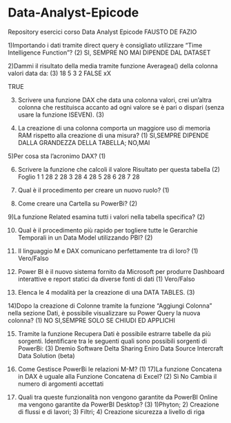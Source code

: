 # Data-Analyst-Epicode
Repository esercici corso Data Analyst Epicode
FAUSTO DE FAZIO

1)Importando i dati tramite direct query è consigliato utilizzare “Time Intelligence Function”? (2)
SI, SEMPRE			NO MAI			DIPENDE DAL DATASET


2)Dammi il risultato della media tramite funzione Averagea() della colonna valori data da: (3)
18
5
3
2
FALSE
xX

TRUE


3) Scrivere una funzione DAX che data una colonna valori, crei un’altra colonna che restituisca accanto ad ogni valore se è pari o dispari (senza usare la funzione ISEVEN). (3)

4) La creazione di una colonna comporta un maggiore uso di memoria RAM rispetto alla creazione di una misura? (1)
SI,SEMPRE		          DIPENDE DALLA GRANDEZZA DELLA TABELLA; 			NO,MAI

5)Per cosa sta l’acronimo DAX? (1)

6)	Scrivere la funzione che calcoli il valore Risultato per questa tabella (2)
						Foglio 1
1	28
2	28
3	28
4	28
5	28
6	28
7	28



7) Qual è il procedimento per creare un nuovo ruolo? (1)

8) Come creare una Cartella su PowerBi? (2)

9)La funzione Related esamina tutti i valori nella tabella specifica? (2)

10) Qual è il procedimento più rapido per togliere tutte le Gerarchie Temporali in un Data Model utilizzando PBI? (2)

11) Il linguaggio M e DAX comunicano perfettamente tra di loro?  (1)
Vero/Falso

12) Power BI è il nuovo sistema fornito da Microsoft per produrre Dashboard interattive e report statici da diverse fonti di dati (1)
Vero/Falso

13) Elenca le 4 modalità per la creazione di una DATA TABLES. (3)

14)Dopo la creazione di Colonne tramite la funzione “Aggiungi Colonna” nella sezione Dati, è possibile visualizzare su Power Query la nuova colonna? (1)
NO					SI,SEMPRE		          SOLO SE CHIUDI ED APPLICHI

15) Tramite la funzione Recupera Dati è possibile estrarre tabelle da più sorgenti. Identificare tra le seguenti quali sono possibili sorgenti di PowerBi: (3)
Dremio Software	Delta Sharing	            Eniro Data Source	           Intercraft Data Solution (beta)

16) Come Gestisce PowerBi le relazioni M-M?	(1)
17)La funzione Concatena in DAX è uguale alla Funzione Concatena di Excel? (2)
Sì				No			Cambia il numero di argomenti accettati

18) Quali tra queste funzionalità non vengono garantite da PowerBI Online ma vengono garantite da PowerBI Desktop? (3)
1)Phyton;       2) Creazione di flussi e di lavori; 	    3) Filtri; 	4) Creazione sicurezza a livello di riga
